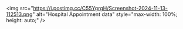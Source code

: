 <img src="https://i.postimg.cc/C55YgrgH/Screenshot-2024-11-13-112513.png" alt="Hospital Appointment data" style="max-width: 100%; height: auto;" />

